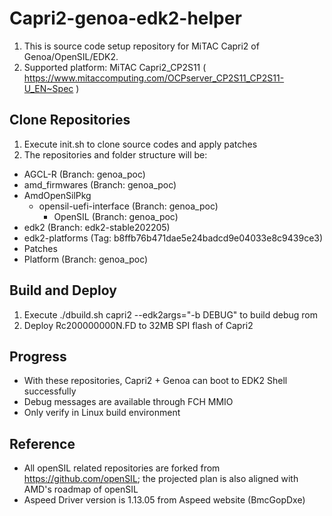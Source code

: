 # Capri2-genoa-edk2-helper

1. This is source code setup repository for MiTAC Capri2 of Genoa/OpenSIL/EDK2.
2. Supported platform: MiTAC Capri2_CP2S11  ( https://www.mitaccomputing.com/OCPserver_CP2S11_CP2S11-U_EN~Spec )


## Clone Repositories

1. Execute init.sh to clone source codes and apply patches
2. The repositories and folder structure will be:
  - AGCL-R (Branch: genoa_poc)
  - amd_firmwares (Branch: genoa_poc)
  - AmdOpenSilPkg
    - opensil-uefi-interface (Branch: genoa_poc)
      - OpenSIL (Branch: genoa_poc)
  - edk2 (Branch: edk2-stable202205)
  - edk2-platforms (Tag: b8ffb76b471dae5e24badcd9e04033e8c9439ce3)
  - Patches
  - Platform (Branch: genoa_poc)


## Build and Deploy

1. Execute ./dbuild.sh capri2 --edk2args="-b DEBUG" to build debug rom
2. Deploy Rc200000000N.FD to 32MB SPI flash of Capri2


## Progress

- With these repositories, Capri2 + Genoa can boot to EDK2 Shell successfully
- Debug messages are available through FCH MMIO
- Only verify in Linux build environment


## Reference

- All openSIL related repositories are forked from https://github.com/openSIL; the projected plan is also aligned with AMD's roadmap of openSIL
- Aspeed Driver version is 1.13.05 from Aspeed website (BmcGopDxe)
